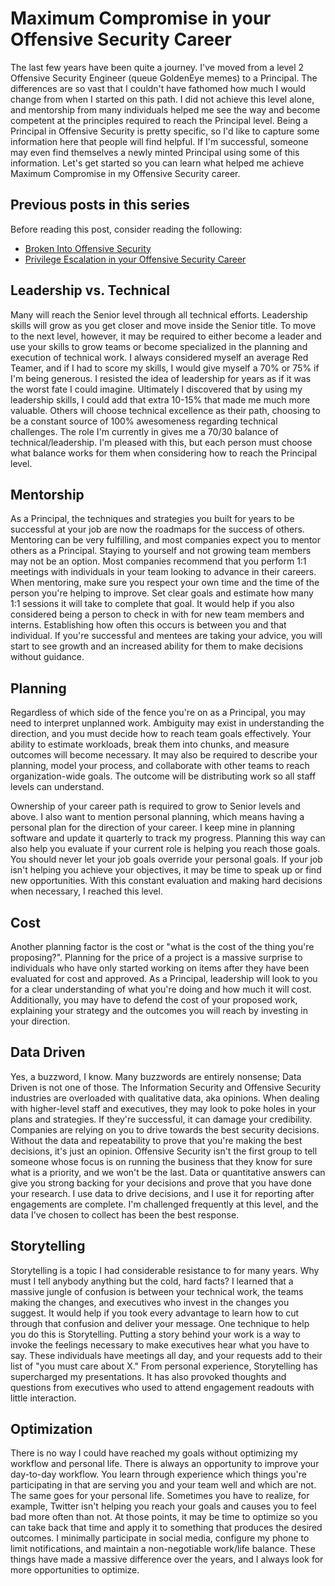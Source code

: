 # Maximum Compromise in your Offensive Security Career

The last few years have been quite a journey. I've moved from a level 2 Offensive Security Engineer (queue GoldenEye memes) to a Principal. The differences are so vast that I couldn't have fathomed how much I would change from when I started on this path. I did not achieve this level alone, and mentorship from many individuals helped me see the way and become competent at the principles required to reach the Principal level. Being a Principal in Offensive Security is pretty specific, so I'd like to capture some information here that people will find helpful. If I'm successful, someone may even find themselves a newly minted Principal using some of this information. Let's get started so you can learn what helped me achieve Maximum Compromise in my Offensive Security career.

## Previous posts in this series

Before reading this post, consider reading the following:
* [Broken Into Offensive Security](https://github.com/sneakerhax/Posts/blob/main/posts/Broken_into_Offensive_Security.md)
* [Privilege Escalation in your Offensive Security Career](https://github.com/sneakerhax/Posts/blob/main/posts/Privilege_Escalation_in_your_offensive_security_career.md)

## Leadership vs. Technical

Many will reach the Senior level through all technical efforts. Leadership skills will grow as you get closer and move inside the Senior title. To move to the next level, however, it may be required to either become a leader and use your skills to grow teams or become specialized in the planning and execution of technical work. I always considered myself an average Red Teamer, and if I had to score my skills, I would give myself a 70% or 75% if I'm being generous. I resisted the idea of leadership for years as if it was the worst fate I could imagine. Ultimately I discovered that by using my leadership skills, I could add that extra 10-15% that made me much more valuable. Others will choose technical excellence as their path, choosing to be a constant source of 100% awesomeness regarding technical challenges. The role I'm currently in gives me a 70/30 balance of technical/leadership. I'm pleased with this, but each person must choose what balance works for them when considering how to reach the Principal level.

## Mentorship

As a Principal, the techniques and strategies you built for years to be successful at your job are now the roadmaps for the success of others. Mentoring can be very fulfilling, and most companies expect you to mentor others as a Principal. Staying to yourself and not growing team members may not be an option. Most companies recommend that you perform 1:1 meetings with individuals in your team looking to advance in their careers. When mentoring, make sure you respect your own time and the time of the person you're helping to improve. Set clear goals and estimate how many 1:1 sessions it will take to complete that goal. It would help if you also considered being a person to check in with for new team members and interns. Establishing how often this occurs is between you and that individual. If you're successful and mentees are taking your advice, you will start to see growth and an increased ability for them to make decisions without guidance.

## Planning

Regardless of which side of the fence you're on as a Principal, you may need to interpret unplanned work. Ambiguity may exist in understanding the direction, and you must decide how to reach team goals effectively. Your ability to estimate workloads, break them into chunks, and measure outcomes will become necessary. It may also be required to describe your planning, model your process, and collaborate with other teams to reach organization-wide goals. The outcome will be distributing work so all staff levels can understand.

Ownership of your career path is required to grow to Senior levels and above. I also want to mention personal planning, which means having a personal plan for the direction of your career. I keep mine in planning software and update it quarterly to track my progress. Planning this way can also help you evaluate if your current role is helping you reach those goals. You should never let your job goals override your personal goals. If your job isn't helping you achieve your objectives, it may be time to speak up or find new opportunities. With this constant evaluation and making hard decisions when necessary, I reached this level.

## Cost

Another planning factor is the cost or "what is the cost of the thing you're proposing?". Planning for the price of a project is a massive surprise to individuals who have only started working on items after they have been evaluated for cost and approved. As a Principal, leadership will look to you for a clear understanding of what you're doing and how much it will cost. Additionally, you may have to defend the cost of your proposed work, explaining your strategy and the outcomes you will reach by investing in your direction.

## Data Driven

Yes, a buzzword, I know. Many buzzwords are entirely nonsense; Data Driven is not one of those. The Information Security and Offensive Security industries are overloaded with qualitative data, aka opinions. When dealing with higher-level staff and executives, they may look to poke holes in your plans and strategies. If they're successful, it can damage your credibility. Companies are relying on you to drive towards the best security decisions. Without the data and repeatability to prove that you're making the best decisions, it's just an opinion. Offensive Security isn't the first group to tell someone whose focus is on running the business that they know for sure what is a priority, and we won't be the last. Data or quantitative answers can give you strong backing for your decisions and prove that you have done your research. I use data to drive decisions, and I use it for reporting after engagements are complete. I'm challenged frequently at this level, and the data I've chosen to collect has been the best response.

## Storytelling

Storytelling is a topic I had considerable resistance to for many years. Why must I tell anybody anything but the cold, hard facts? I learned that a massive jungle of confusion is between your technical work, the teams making the changes, and executives who invest in the changes you suggest. It would help if you took every advantage to learn how to cut through that confusion and deliver your message. One technique to help you do this is Storytelling. Putting a story behind your work is a way to invoke the feelings necessary to make executives hear what you have to say. These individuals have meetings all day, and your requests add to their list of "you must care about X." From personal experience, Storytelling has supercharged my presentations. It has also provoked thoughts and questions from executives who used to attend engagement readouts with little interaction.

## Optimization

There is no way I could have reached my goals without optimizing my workflow and personal life. There is always an opportunity to improve your day-to-day workflow. You learn through experience which things you're participating in that are serving you and your team well and which are not. The same goes for your personal life. Sometimes you have to realize, for example, Twitter isn't helping you reach your goals and causes you to feel bad more often than not. At those points, it may be time to optimize so you can take back that time and apply it to something that produces the desired outcomes. I minimally participate in social media, configure my phone to limit notifications, and maintain a non-negotiable work/life balance. These things have made a massive difference over the years, and I always look for more opportunities to optimize.
